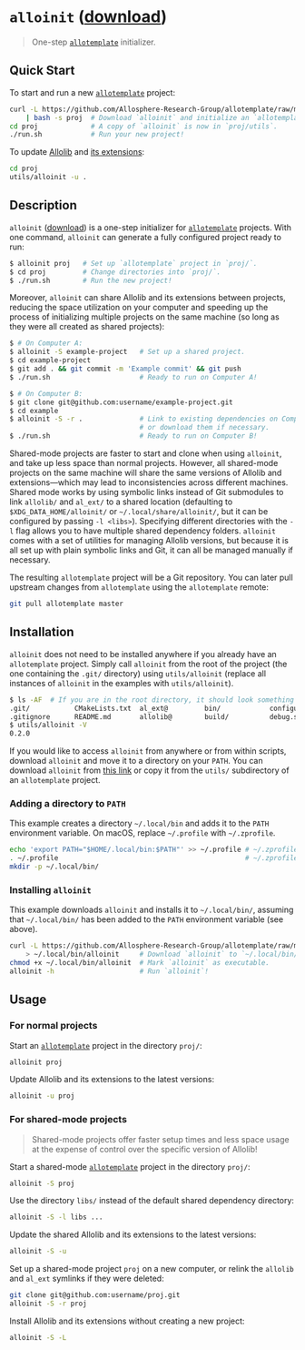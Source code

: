 # `alloinit` ([download][alloinit-download]) #

> One-step [`allotemplate`][allotemplate] initializer.

## Quick Start ##

To start and run a new [`allotemplate`][allotemplate] project:

```sh
curl -L https://github.com/Allosphere-Research-Group/allotemplate/raw/master/utils/alloinit
    | bash -s proj  # Download `alloinit` and initialize an `allotemplate` project in `proj/`.
cd proj             # A copy of `alloinit` is now in `proj/utils`.
./run.sh            # Run your new project!
```

To update [Allolib][allolib] and [its extensions][al_ext]:

```sh
cd proj
utils/alloinit -u .
```

## Description ##

`alloinit` ([download][alloinit-download]) is a one-step initializer for
[`allotemplate`][allotemplate] projects. With one command, `alloinit` can
generate a fully configured project ready to run:

```sh
$ alloinit proj   # Set up `allotemplate` project in `proj/`.
$ cd proj         # Change directories into `proj/`.
$ ./run.sh        # Run the new project!
```

Moreover, `alloinit` can share Allolib and its extensions between projects,
reducing the space utilization on your computer and speeding up the process of
initializing multiple projects on the same machine (so long as they were all
created as shared projects):

```sh
$ # On Computer A:
$ alloinit -S example-project   # Set up a shared project.
$ cd example-project
$ git add . && git commit -m 'Example commit' && git push
$ ./run.sh                      # Ready to run on Computer A!
```

```sh
$ # On Computer B:
$ git clone git@github.com:username/example-project.git
$ cd example
$ alloinit -S -r .              # Link to existing dependencies on Computer B,
                                # or download them if necessary.
$ ./run.sh                      # Ready to run on Computer B!
```

Shared-mode projects are faster to start and clone when using `alloinit`, and
take up less space than normal projects. However, all shared-mode projects on
the same machine will share the same versions of Allolib and extensions—which
may lead to inconsistencies across different machines. Shared mode works by
using symbolic links instead of Git submodules to link `allolib/` and `al_ext/`
to a shared location (defaulting to `$XDG_DATA_HOME/alloinit/` or
`~/.local/share/alloinit/`, but it can be configured by passing `-l <libs>`).
Specifying different directories with the `-l` flag allows you to have multiple
shared dependency folders. `alloinit` comes with a set of utilities for managing
Allolib versions, but because it is all set up with plain symbolic links and
Git, it can all be managed manually if necessary.

The resulting `allotemplate` project will be a Git repository. You can later
pull upstream changes from `allotemplate` using the `allotemplate` remote:

```sh
git pull allotemplate master
```

## Installation ##

`alloinit` does not need to be installed anywhere if you already have an
`allotemplate` project. Simply call `alloinit` from the root of the project (the
one containing the `.git/` directory) using `utils/alloinit` (replace all
instances of `alloinit` in the examples with `utils/alloinit`).

```sh
$ ls -AF  # If you are in the root directory, it should look something like this:
.git/           CMakeLists.txt  al_ext@         bin/            configure.sh*   run.sh*         utils/
.gitignore      README.md       allolib@        build/          debug.sh*       src/
$ utils/alloinit -V
0.2.0
```

If you would like to access `alloinit` from anywhere or from within scripts,
download `alloinit` and move it to a directory on your `PATH`. You can download
`alloinit` from [this link][alloinit-download] or copy it from the `utils/`
subdirectory of an `allotemplate` project. 

### Adding a directory to `PATH` ###

This example creates a directory `~/.local/bin` and adds it to the `PATH`
environment variable. On macOS, replace `~/.profile` with `~/.zprofile`.

```sh
echo 'export PATH="$HOME/.local/bin:$PATH"' >> ~/.profile # ~/.zprofile on macOS
. ~/.profile                                              # ~/.zprofile on macOS
mkdir -p ~/.local/bin/
```

### Installing `alloinit` ###

This example downloads `alloinit` and installs it to `~/.local/bin/`, assuming
that `~/.local/bin/` has been added to the `PATH` environment variable (see
above).

```sh
curl -L https://github.com/Allosphere-Research-Group/allotemplate/raw/master/utils/alloinit \
    > ~/.local/bin/alloinit     # Download `alloinit` to `~/.local/bin/`.
chmod +x ~/.local/bin/alloinit  # Mark `alloinit` as executable.
alloinit -h                     # Run `alloinit`!
```

## Usage ##

### For normal projects ###

Start an [`allotemplate`][allotemplate] project in the directory `proj/`:

```sh
alloinit proj
```

Update Allolib and its extensions to the latest versions:

```sh
alloinit -u proj
```

### For shared-mode projects ###

> Shared-mode projects offer faster setup times and less space usage at the
> expense of control over the specific version of Allolib!

Start a shared-mode [`allotemplate`][allotemplate] project in the directory `proj/`:

```sh
alloinit -S proj
```

Use the directory `libs/` instead of the default shared dependency directory:

```sh
alloinit -S -l libs ...
```

Update the shared Allolib and its extensions to the latest versions:

```sh
alloinit -S -u
```

Set up a shared-mode project `proj` on a new computer, or relink the `allolib`
and `al_ext` symlinks if they were deleted:

```sh
git clone git@github.com:username/proj.git
alloinit -S -r proj
```

Install Allolib and its extensions without creating a new project:

```sh
alloinit -S -L
```

[alloinit-download]: https://github.com/Allosphere-Research-Group/allotemplate/raw/master/utils/alloinit

[allolib]: https://github.com/AlloSphere-Research-Group/allolib
[al_ext]: https://github.com/AlloSphere-Research-Group/al_ext
[allotemplate]: https://github.com/AlloSphere-Research-Group/allotemplate

